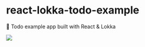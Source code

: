 # react-lokka-todo-example
:memo: Todo example app built with React &amp; Lokka

![](http://i.imgur.com/5RHR6Ku.png)
